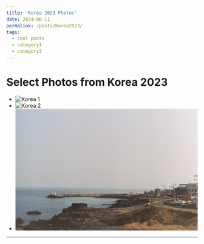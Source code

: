 ```yaml
---
title: 'Korea 2023 Photos'
date: 2024-06-11
permalink: /posts/Korea2023/
tags:
  - cool posts
  - category1
  - category2
---
```


# Select Photos from Korea 2023 

* ![Korea 1](/files/gallery/kor1.jpg)
* ![Korea 2](/files/gallery/kor2.jpg)
* ![Korea 3](/files/gallery/kor3.jpg)
------

